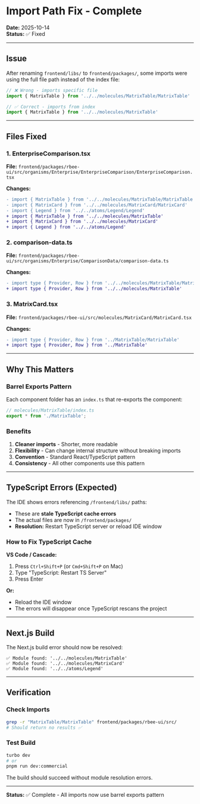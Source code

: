# Import Path Fix - Complete

**Date:** 2025-10-14  
**Status:** ✅ Fixed

---

## Issue

After renaming `frontend/libs/` to `frontend/packages/`, some imports were using the full file path instead of the index file:

```typescript
// ❌ Wrong - imports specific file
import { MatrixTable } from '../../molecules/MatrixTable/MatrixTable'

// ✅ Correct - imports from index
import { MatrixTable } from '../../molecules/MatrixTable'
```

---

## Files Fixed

### 1. EnterpriseComparison.tsx
**File:** `frontend/packages/rbee-ui/src/organisms/Enterprise/EnterpriseComparison/EnterpriseComparison.tsx`

**Changes:**
```diff
- import { MatrixTable } from '../../molecules/MatrixTable/MatrixTable'
- import { MatrixCard } from '../../molecules/MatrixCard/MatrixCard'
- import { Legend } from '../../atoms/Legend/Legend'
+ import { MatrixTable } from '../../molecules/MatrixTable'
+ import { MatrixCard } from '../../molecules/MatrixCard'
+ import { Legend } from '../../atoms/Legend'
```

### 2. comparison-data.ts
**File:** `frontend/packages/rbee-ui/src/organisms/Enterprise/ComparisonData/comparison-data.ts`

**Changes:**
```diff
- import type { Provider, Row } from '../../molecules/MatrixTable/MatrixTable'
+ import type { Provider, Row } from '../../molecules/MatrixTable'
```

### 3. MatrixCard.tsx
**File:** `frontend/packages/rbee-ui/src/molecules/MatrixCard/MatrixCard.tsx`

**Changes:**
```diff
- import type { Provider, Row } from '../MatrixTable/MatrixTable'
+ import type { Provider, Row } from '../MatrixTable'
```

---

## Why This Matters

### Barrel Exports Pattern
Each component folder has an `index.ts` that re-exports the component:

```typescript
// molecules/MatrixTable/index.ts
export * from './MatrixTable';
```

### Benefits
1. **Cleaner imports** - Shorter, more readable
2. **Flexibility** - Can change internal structure without breaking imports
3. **Convention** - Standard React/TypeScript pattern
4. **Consistency** - All other components use this pattern

---

## TypeScript Errors (Expected)

The IDE shows errors referencing `/frontend/libs/` paths:
- These are **stale TypeScript cache errors**
- The actual files are now in `/frontend/packages/`
- **Resolution:** Restart TypeScript server or reload IDE window

### How to Fix TypeScript Cache

**VS Code / Cascade:**
1. Press `Ctrl+Shift+P` (or `Cmd+Shift+P` on Mac)
2. Type "TypeScript: Restart TS Server"
3. Press Enter

**Or:**
- Reload the IDE window
- The errors will disappear once TypeScript rescans the project

---

## Next.js Build

The Next.js build error should now be resolved:
```
✅ Module found: '../../molecules/MatrixTable'
✅ Module found: '../../molecules/MatrixCard'
✅ Module found: '../../atoms/Legend'
```

---

## Verification

### Check Imports
```bash
grep -r "MatrixTable/MatrixTable" frontend/packages/rbee-ui/src/
# Should return no results ✅
```

### Test Build
```bash
turbo dev
# or
pnpm run dev:commercial
```

The build should succeed without module resolution errors.

---

**Status:** ✅ Complete - All imports now use barrel exports pattern
